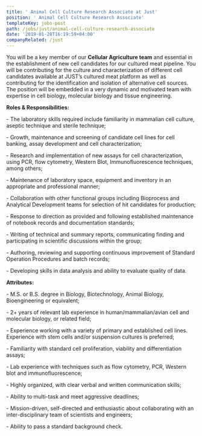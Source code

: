 ```yaml
---
title: ' Animal Cell Culture Research Associate at Just'
position: ' Animal Cell Culture Research Associate'
templateKey: jobs-post
path: /jobs/just/animal-cell-culture-research-associate
date: '2019-01-28T16:19:59+04:00'
companyRelated: /just
---
```

You will be a key member of our **Cellular Agriculture team** and essential in the establishment of new cell candidates for our cultured meat pipeline. You will be contributing for the culture and characterization of different cell candidates available at JUST’s cultured meat platform as well as contributing for the identification and isolation of alternative cell sources. The position will be embedded in a very dynamic and motivated team with expertise in cell biology, molecular biology and tissue engineering.

**Roles & Responsibilities:**

\- The laboratory skills required include familiarity in mammalian cell culture, aseptic technique and sterile technique;

\- Growth, maintenance and screening of candidate cell lines for cell banking, assay development and cell characterization;

\- Research and implementation of new assays for cell characterization, using PCR, flow cytometry, Western Blot, Immunofluorescence techniques, among others;

\- Maintenance of laboratory space, equipment and inventory in an appropriate and professional manner;

\- Collaboration with other functional groups including Bioprocess and Analytical Development teams for selection of hit candidates for production;

\- Response to direction as provided and following established maintenance of notebook records and documentation standards;

\- Writing of technical and summary reports, communicating finding and participating in scientific discussions within the group;

\- Authoring, reviewing and supporting continuous improvement of Standard Operation Procedures and batch records;

\- Developing skills in data analysis and ability to evaluate quality of data.



 

**Attributes:**

\- M.S. or B.S. degree in Biology, Biotechnology, Animal Biology, Bioengineering or equivalent;

\- 2+ years of relevant lab experience in human/mammalian/avian cell and molecular biology, or related field;

\- Experience working with a variety of primary and established cell lines. Experience with stem cells and/or suspension cultures is preferred;

\- Familiarity with standard cell proliferation, viability and differentiation assays;

\- Lab experience with techniques such as flow cytometry, PCR, Western blot and immunofluorescence;

\- Highly organized, with clear verbal and written communication skills;

\- Ability to multi-task and meet aggressive deadlines;

\- Mission-driven, self-directed and enthusiastic about collaborating with an inter-disciplinary team of scientists and engineers;

\- Ability to pass a standard background check.
